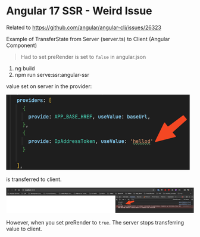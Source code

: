 # Angular 17 SSR - Weird Issue

Related to https://github.com/angular/angular-cli/issues/26323

Example of TransferState from Server (server.ts) to Client (Angular Component)

> Had to set preRender is set to `false` in angular.json 

1. ng build
2. npm run serve:ssr:angular-ssr

value set on server in the provider:

![img_1.png](img_1.png)

is transferred to client.

![img.png](img.png)

However, when you set preRender to `true`. The server stops transferring value to client.
